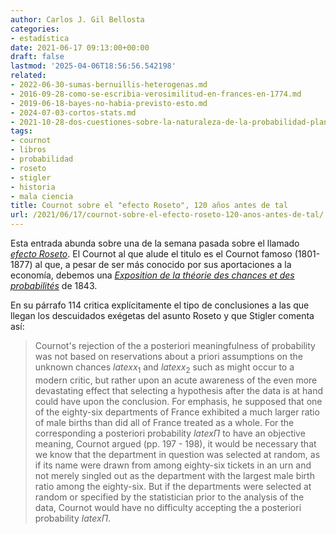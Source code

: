 ```yaml
---
author: Carlos J. Gil Bellosta
categories:
- estadística
date: 2021-06-17 09:13:00+00:00
draft: false
lastmod: '2025-04-06T18:56:56.542198'
related:
- 2022-06-30-sumas-bernuillis-heterogenas.md
- 2016-09-28-como-se-escribia-verosimilitud-en-frances-en-1774.md
- 2019-06-18-bayes-no-habia-previsto-esto.md
- 2024-07-03-cortos-stats.md
- 2021-10-28-dos-cuestiones-sobre-la-naturaleza-de-la-probabilidad-planteadas-por-keynes-en-1921-pero-que-siguen-hoy-igual-de-vigentes.md
tags:
- cournot
- libros
- probabilidad
- roseto
- stigler
- historia
- mala ciencia
title: Cournot sobre el "efecto Roseto", 120 años antes de tal
url: /2021/06/17/cournot-sobre-el-efecto-roseto-120-anos-antes-de-tal/
---
```


Esta entrada abunda sobre una de la semana pasada sobre el llamado [_efecto Roseto_](https://datanalytics.com/2021/06/08/sobre-el-llamado-efecto-roseto/). El Cournot al que alude el titulo es el Cournot famoso (1801-1877) al que, a pesar de ser más conocido por sus aportaciones a la economía, debemos una [_Exposition de la théorie des chances et des probabilités_](https://arxiv.org/pdf/1902.02781.pdf) de 1843.

En su párrafo 114 critica explícitamente el tipo de conclusiones a las que llegan los descuidados exégetas del asunto Roseto y que Stigler comenta así:

>Cournot's rejection of the a posteriori meaningfulness of probability was not based on reservations about a priori assumptions on the unknown chances $latex x_1$ and $latex x_2$ such as might occur to a modern critic, but rather upon an acute awareness of the even more devastating effect that selecting a hypothesis after the data is at hand could have upon the conclusion. For emphasis, he supposed that one of the eighty-six departments of France exhibited a much larger ratio of male births than did all of France treated as a whole. For the corresponding a posteriori probability $latex \Pi$ to have an objective meaning, Cournot argued (pp. 197 - 198), it would be necessary that we know that the department in question was selected at random, as if its name were drawn from among eighty-six tickets in an urn and not merely singled out as the department with the largest male birth ratio among the eighty-six. But if the departments were selected at random or specified by the statistician prior to the analysis of the data, Cournot would have no difficulty accepting the a posteriori probability $latex \Pi$.